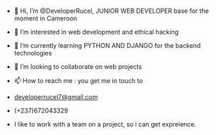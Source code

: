 - 👋 Hi, I’m @DeveloperRucel, JUNIOR WEB DEVELOPER base for the moment in Cameroon
- 👀 I’m interested in web development and ethical hacking
- 🌱 I’m currently learning PYTHON AND DJANGO for the backend technologies
- 💞️ I’m looking to collaborate on web projects
- 📫 How to reach me : you get me in touch to
- developerrucel7@gmail.com
- (+237)672043329

- I like to work with a team on a project, so i can get expreience.
